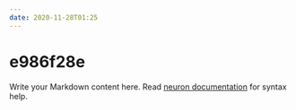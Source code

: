 ```yaml
---
date: 2020-11-28T01:25
---
```


# e986f28e

Write your Markdown content here. Read [neuron documentation](https://neuron.zettel.page/2011404.html) for syntax help.

